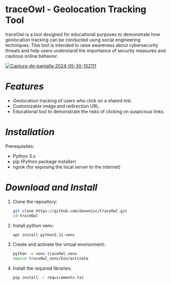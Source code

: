 # traceOwl - Geolocation Tracking Tool

traceOwl is a tool designed for educational purposes to demonstrate how geolocation tracking can be conducted using social engineering techniques. This tool is intended to raise awareness about cybersecurity threats and help users understand the importance of security measures and cautious online behavior.

<a href="https://ibb.co/6YRMD2L"><img src="https://i.ibb.co/Q9FgYZt/Captura-de-pantalla-2024-05-30-102111.png" alt="Captura-de-pantalla-2024-05-30-102111" border="0"></a>

# *Features*

* Geolocation tracking of users who click on a shared link.
* Customizable image and redirection URL.
* Educational tool to demonstrate the risks of clicking on suspicious links.

# *Installation*

Prerequisites: 

* Python 3.x
* pip (Python package installer)
* ngrok (for exposing the local server to the internet)

# *Download and Install*

1. Clone the repository:

   ```bash
   git clone https://github.com/davenisc/traceOwl.git
   cd traceOwl

2. Install python venv:

   ```bash
   apt install python3.11-venv

3. Create and activate the virtual environment:

   ```bash
   python -m venv traceOwl_venv
   source traceOwl_venv/bin/activate

4. Install the required libraries:

   ```bash
   pip install -r requirements.txt



